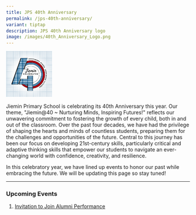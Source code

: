 ```yaml
---
title: JPS 40th Anniversary
permalink: /jps-40th-anniversary/
variant: tiptap
description: JPS 40th Anniversary logo
image: /images/40th_Anniversary_Logo.png
---
```

<div class="isomer-image-wrapper">
<img style="width: 25%;" height="auto" width="100%" alt="" src="/images/40th_Anniversary_Logo.png">
</div>
<p>Jiemin Primary School is celebrating its 40th Anniversary this year. Our
theme, "Jiemin@40 ~ Nurturing Minds, Inspiring Futures!" reflects our unwavering
commitment to fostering the growth of every child, both in and out of the
classroom. Over the past four decades, we have had the privilege of shaping
the hearts and minds of countless students, preparing them for the challenges
and opportunities of the future. Central to this journey has been our focus
on developing 21st-century skills, particularly critical and adaptive thinking
skills that empower our students to navigate an ever-changing world with
confidence, creativity, and resilience.</p>
<p>In this celebratory year, we have lined up events to honor our past while
embracing the future. We will be updating this page so stay tuned!</p>
<hr>
<h3>Upcoming Events</h3>
<ol data-tight="true" class="tight">
<li>
<p><a href="https://jieminpri.moe.edu.sg/invitation-to-join-alumni-performance/" rel="noopener nofollow" target="_blank">Invitation to Join Alumni Performance</a>
</p>
</li>
</ol>
<p></p>
